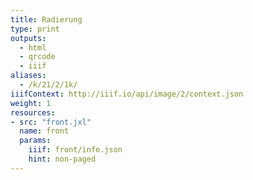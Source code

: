 ```yaml
---
title: Radierung
type: print
outputs:
  - html
  - qrcode
  - iiif
aliases:
  - /k/21/2/1k/
iiifContext: http://iiif.io/api/image/2/context.json
weight: 1
resources:
- src: "front.jxl"
  name: front
  params:
    iiif: front/info.json
    hint: non-paged
---
```

